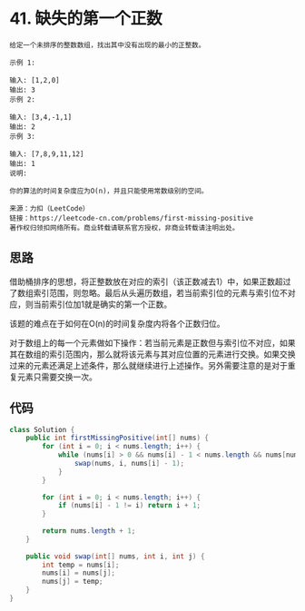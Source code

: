 # 41. 缺失的第一个正数
```
给定一个未排序的整数数组，找出其中没有出现的最小的正整数。

示例 1:

输入: [1,2,0]
输出: 3
示例 2:

输入: [3,4,-1,1]
输出: 2
示例 3:

输入: [7,8,9,11,12]
输出: 1
说明:

你的算法的时间复杂度应为O(n)，并且只能使用常数级别的空间。

来源：力扣（LeetCode）
链接：https://leetcode-cn.com/problems/first-missing-positive
著作权归领扣网络所有。商业转载请联系官方授权，非商业转载请注明出处。
```

## 思路

借助桶排序的思想，将正整数放在对应的索引（该正数减去1）中，如果正数超过了数组索引范围，则忽略。最后从头遍历数组，若当前索引位的元素与索引位不对应，则当前索引位加1就是确实的第一个正数。

该题的难点在于如何在O(n)的时间复杂度内将各个正数归位。

对于数组上的每一个元素做如下操作：若当前元素是正数但与索引位不对应，如果其在数组的索引范围内，那么就将该元素与其对应位置的元素进行交换。如果交换过来的元素还满足上述条件，那么就继续进行上述操作。另外需要注意的是对于重复元素只需要交换一次。

## 代码

```java
class Solution {
    public int firstMissingPositive(int[] nums) {
        for (int i = 0; i < nums.length; i++) {
            while (nums[i] > 0 && nums[i] - 1 < nums.length && nums[nums[i] - 1] != nums[i] && nums[i] - 1 != i) {
                swap(nums, i, nums[i] - 1);
            }
        }
        
        for (int i = 0; i < nums.length; i++) {
            if (nums[i] - 1 != i) return i + 1;
        }
        
        return nums.length + 1;
    }
    
    public void swap(int[] nums, int i, int j) {
        int temp = nums[i];
        nums[i] = nums[j];
        nums[j] = temp;
    }
}
```

